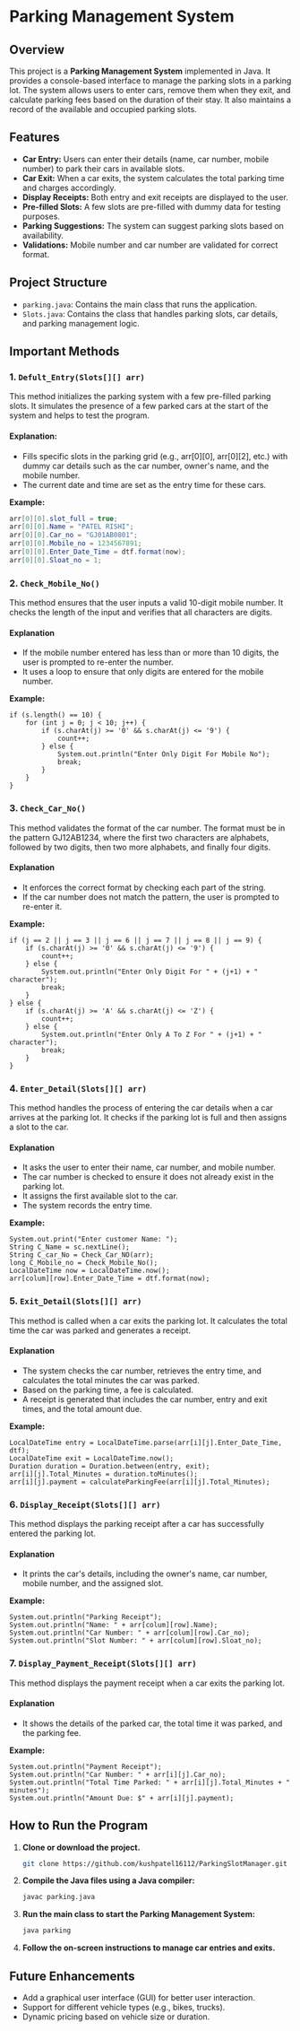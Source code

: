 # Parking Management System

## Overview
This project is a **Parking Management System** implemented in Java. It provides a console-based interface to manage the parking slots in a parking lot. The system allows users to enter cars, remove them when they exit, and calculate parking fees based on the duration of their stay. It also maintains a record of the available and occupied parking slots.

## Features
- **Car Entry:** Users can enter their details (name, car number, mobile number) to park their cars in available slots.
- **Car Exit:** When a car exits, the system calculates the total parking time and charges accordingly.
- **Display Receipts:** Both entry and exit receipts are displayed to the user.
- **Pre-filled Slots:** A few slots are pre-filled with dummy data for testing purposes.
- **Parking Suggestions:** The system can suggest parking slots based on availability.
- **Validations:** Mobile number and car number are validated for correct format.

## Project Structure
- `parking.java`: Contains the main class that runs the application.
- `Slots.java`: Contains the class that handles parking slots, car details, and parking management logic.

## Important Methods

### 1. `Defult_Entry(Slots[][] arr)`
This method initializes the parking system with a few pre-filled parking slots. It simulates the presence of a few parked cars at the start of the system and helps to test the program.

#### Explanation:
- Fills specific slots in the parking grid (e.g., arr[0][0], arr[0][2], etc.) with dummy car details such as the car number, owner's name, and the mobile number.
- The current date and time are set as the entry time for these cars.

**Example:**
```java
arr[0][0].slot_full = true;
arr[0][0].Name = "PATEL RISHI";
arr[0][0].Car_no = "GJ01AB0801";
arr[0][0].Mobile_no = 1234567891;
arr[0][0].Enter_Date_Time = dtf.format(now);
arr[0][0].Sloat_no = 1;
```
### 2. `Check_Mobile_No()`
This method ensures that the user inputs a valid 10-digit mobile number. It checks the length of the input and verifies that all characters are digits.

#### Explanation
- If the mobile number entered has less than or more than 10 digits, the user is prompted to re-enter the number.
- It uses a loop to ensure that only digits are entered for the mobile number.

**Example:**
```
if (s.length() == 10) {
    for (int j = 0; j < 10; j++) {
        if (s.charAt(j) >= '0' && s.charAt(j) <= '9') {
            count++;
        } else {
            System.out.println("Enter Only Digit For Mobile No");
            break;
        }
    }
}
```

### 3. `Check_Car_No()`
This method validates the format of the car number. The format must be in the pattern GJ12AB1234, where the first two characters are alphabets, followed by two digits, then two more alphabets, and finally four digits.

#### Explanation
- It enforces the correct format by checking each part of the string.
- If the car number does not match the pattern, the user is prompted to re-enter it.

**Example:**
```
if (j == 2 || j == 3 || j == 6 || j == 7 || j == 8 || j == 9) {
    if (s.charAt(j) >= '0' && s.charAt(j) <= '9') {
        count++;
    } else {
        System.out.println("Enter Only Digit For " + (j+1) + " character");
        break;
    }
} else {
    if (s.charAt(j) >= 'A' && s.charAt(j) <= 'Z') {
        count++;
    } else {
        System.out.println("Enter Only A To Z For " + (j+1) + " character");
        break;
    }
}
```

### 4. `Enter_Detail(Slots[][] arr)`
This method handles the process of entering the car details when a car arrives at the parking lot. It checks if the parking lot is full and then assigns a slot to the car.

#### Explanation
- It asks the user to enter their name, car number, and mobile number.
- The car number is checked to ensure it does not already exist in the parking lot.
- It assigns the first available slot to the car.
- The system records the entry time.

**Example:**
```
System.out.print("Enter customer Name: ");
String C_Name = sc.nextLine();
String C_car_No = Check_Car_NO(arr);
long C_Mobile_no = Check_Mobile_No();
LocalDateTime now = LocalDateTime.now();
arr[colum][row].Enter_Date_Time = dtf.format(now);

```


### 5. `Exit_Detail(Slots[][] arr)`
This method is called when a car exits the parking lot. It calculates the total time the car was parked and generates a receipt.

#### Explanation
- The system checks the car number, retrieves the entry time, and calculates the total minutes the car was parked.
- Based on the parking time, a fee is calculated.
- A receipt is generated that includes the car number, entry and exit times, and the total amount due.

**Example:**
```
LocalDateTime entry = LocalDateTime.parse(arr[i][j].Enter_Date_Time, dtf);
LocalDateTime exit = LocalDateTime.now();
Duration duration = Duration.between(entry, exit);
arr[i][j].Total_Minutes = duration.toMinutes();
arr[i][j].payment = calculateParkingFee(arr[i][j].Total_Minutes);
```


### 6. `Display_Receipt(Slots[][] arr)`
This method displays the parking receipt after a car has successfully entered the parking lot.

#### Explanation
- It prints the car's details, including the owner's name, car number, mobile number, and the assigned slot.

**Example:**
```
System.out.println("Parking Receipt");
System.out.println("Name: " + arr[colum][row].Name);
System.out.println("Car Number: " + arr[colum][row].Car_no);
System.out.println("Slot Number: " + arr[colum][row].Sloat_no);
```

### 7. `Display_Payment_Receipt(Slots[][] arr)`
This method displays the payment receipt when a car exits the parking lot.

#### Explanation
- It shows the details of the parked car, the total time it was parked, and the parking fee.

**Example:**
```
System.out.println("Payment Receipt");
System.out.println("Car Number: " + arr[i][j].Car_no);
System.out.println("Total Time Parked: " + arr[i][j].Total_Minutes + " minutes");
System.out.println("Amount Due: $" + arr[i][j].payment);
```

## How to Run the Program

1. **Clone or download the project.**
   ```bash
   git clone https://github.com/kushpatel16112/ParkingSlotManager.git
   ```

2. **Compile the Java files using a Java compiler:**
   ```bash
   javac parking.java
   ```

3. **Run the main class to start the Parking Management System:**
   ```bash
   java parking
   ```

4. **Follow the on-screen instructions to manage car entries and exits.**

## Future Enhancements
- Add a graphical user interface (GUI) for better user interaction.
- Support for different vehicle types (e.g., bikes, trucks).
- Dynamic pricing based on vehicle size or duration.
